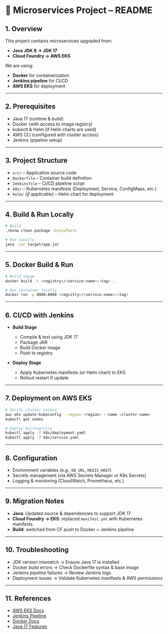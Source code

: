 # 📘 Microservices Project – README

## 1. Overview
This project contains microservices upgraded from:
- **Java JDK 8 → JDK 17**
- **Cloud Foundry → AWS EKS**

We are using:
- **Docker** for containerization
- **Jenkins pipeline** for CI/CD
- **AWS EKS** for deployment

---

## 2. Prerequisites
- Java 17 (runtime & build)
- Docker (with access to image registry)
- kubectl & Helm (if Helm charts are used)
- AWS CLI (configured with cluster access)
- Jenkins (pipeline setup)

---

## 3. Project Structure
- `src/` – Application source code
- `Dockerfile` – Container build definition
- `Jenkinsfile` – CI/CD pipeline script
- `k8s/` – Kubernetes manifests (Deployment, Service, ConfigMaps, etc.)
- `helm/` *(if applicable)* – Helm chart for deployment

---

## 4. Build & Run Locally
```bash
# Build
./mvnw clean package -DskipTests

# Run locally
java -jar target/app.jar
```

---

## 5. Docker Build & Run
```bash
# Build image
docker build -t <registry>/<service-name>:<tag> .

# Run container locally
docker run -p 8080:8080 <registry>/<service-name>:<tag>
```

---

## 6. CI/CD with Jenkins
- **Build Stage**
  - Compile & test using JDK 17
  - Package JAR
  - Build Docker image
  - Push to registry

- **Deploy Stage**
  - Apply Kubernetes manifests (or Helm chart) to EKS
  - Rollout restart if update

---

## 7. Deployment on AWS EKS
```bash
# Verify cluster access
aws eks update-kubeconfig --region <region> --name <cluster-name>
kubectl get nodes

# Deploy microservice
kubectl apply -f k8s/deployment.yaml
kubectl apply -f k8s/service.yaml
```

---

## 8. Configuration
- Environment variables (e.g., `DB_URL`, `REDIS_HOST`)
- Secrets management (via AWS Secrets Manager or K8s Secrets)
- Logging & monitoring (CloudWatch, Prometheus, etc.)

---

## 9. Migration Notes
- **Java**: Updated source & dependencies to support JDK 17
- **Cloud Foundry → EKS**: replaced `manifest.yml` with Kubernetes manifests
- **Build**: switched from CF push to Docker + Jenkins pipeline

---

## 10. Troubleshooting
- JDK version mismatch → Ensure Java 17 is installed
- Docker build errors → Check Dockerfile syntax & base image
- Jenkins pipeline failures → Review Jenkins logs
- Deployment issues → Validate Kubernetes manifests & AWS permissions

---

## 11. References
- [AWS EKS Docs](https://docs.aws.amazon.com/eks/)
- [Jenkins Pipeline](https://www.jenkins.io/doc/book/pipeline/)
- [Docker Docs](https://docs.docker.com/)
- [Java 17 Features](https://openjdk.org/projects/jdk/17/)